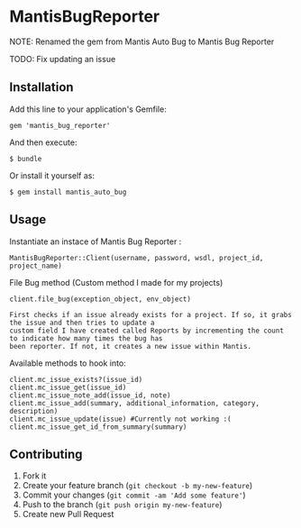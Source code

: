 # MantisBugReporter

NOTE: Renamed the gem from Mantis Auto Bug to Mantis Bug Reporter

TODO: Fix updating an issue

## Installation

Add this line to your application's Gemfile:

    gem 'mantis_bug_reporter'

And then execute:

    $ bundle

Or install it yourself as:

    $ gem install mantis_auto_bug

## Usage

Instantiate an instace of Mantis Bug Reporter :

    MantisBugReporter::Client(username, password, wsdl, project_id, project_name)
    
File Bug method (Custom method I made for my projects)

    client.file_bug(exception_object, env_object)
    
    First checks if an issue already exists for a project. If so, it grabs the issue and then tries to update a
    custom field I have created called Reports by incrementing the count to indicate how many times the bug has
    been reporter. If not, it creates a new issue within Mantis. 
    
Available methods to hook into:
    
    client.mc_issue_exists?(issue_id)
    client.mc_issue_get(issue_id)
    client.mc_issue_note_add(issue_id, note)
    client.mc_issue_add(summary, additional_information, category, description)
    client.mc_issue_update(issue) #Currently not working :(
    client.mc_issue_get_id_from_summary(summary)
    

## Contributing

1. Fork it
2. Create your feature branch (`git checkout -b my-new-feature`)
3. Commit your changes (`git commit -am 'Add some feature'`)
4. Push to the branch (`git push origin my-new-feature`)
5. Create new Pull Request
